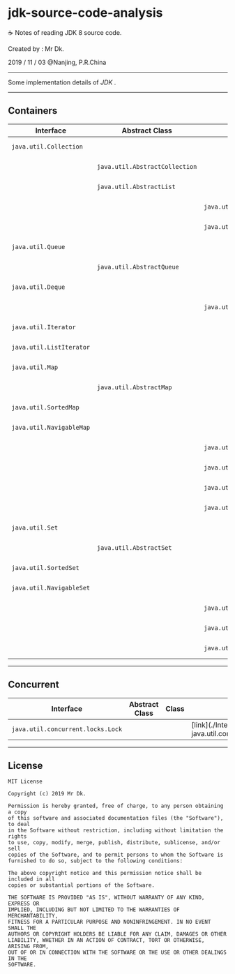 # jdk-source-code-analysis

☕ Notes of reading JDK 8 source code.

Created by : Mr Dk.

2019 / 11 / 03 @Nanjing, P.R.China

---

Some implementation details of _JDK_ .

---

## Containers

| Interface                | Abstract Class                 | Class                       | Link                                                       |
| ------------------------ | ------------------------------ | --------------------------- | ---------------------------------------------------------- |
| `java.util.Collection`   |                                |                             | [link](./Interface - java.util.Collection.md)              |
|                          | `java.util.AbstractCollection` |                             | [link](./Abstract Class - java.util.AbstractCollection.md) |
|                          | `java.util.AbstractList`       |                             | [link](./Abstract Class - java.util.AbstractList.md)       |
|                          |                                | `java.util.ArrayList`       | [link](./Class - java.util.ArrayList.md)                   |
|                          |                                | `java.util.LinkedList`      | [link](./Class - java.util.LinkedList.md)                  |
| `java.util.Queue`        |                                |                             | [link](./Interface - java.util.Queue.md)                   |
|                          | `java.util.AbstractQueue`      |                             | [link](./Abstract Class - java.util.AbstractQueue.md)      |
| `java.util.Deque`        |                                |                             | [link](./Interface - java.util.Deque.md)                   |
|                          |                                | `java.util.PriorityQueue`   | [link](./Class - java.util.PriorityQueue.md)               |
| `java.util.Iterator`     |                                |                             | [link](./Interface - java.util.Iterator.md)                |
| `java.util.ListIterator` |                                |                             | [link](./Interface - java.util.ListIterator.md)            |
| `java.util.Map`          |                                |                             | [link](./Interface - java.util.Map.md)                     |
|                          | `java.util.AbstractMap`        |                             | [link](./Abstract Class - java.util.AbstractMap.md)        |
| `java.util.SortedMap`    |                                |                             | [link](./Interface - java.util.SortedMap.md)               |
| `java.util.NavigableMap` |                                |                             | [link](./Interface - java.util.NavigableMap.md)            |
|                          |                                | `java.util.TreeMap`         | [link](./Class - java.util.TreeMap.md)                     |
|                          |                                | `java.util.HashMap`         | [link](./Class - java.util.HashMap.md)                     |
|                          |                                | `java.util.LinkedHashMap`   | [link](./Class - java.util.LinkedHashMap.md)               |
|                          |                                | `java.util.IdentityHashMap` | [link](./Class - java.util.IdentityHashMap.md)             |
| `java.util.Set`          |                                |                             | [link](./Interface - java.util.Set.md)                     |
|                          | `java.util.AbstractSet`        |                             | [link](./Abstract Class - java.util.AbstractSet.md)        |
| `java.util.SortedSet`    |                                |                             | [link](./Interface - java.util.SortedSet.md)               |
| `java.util.NavigableSet` |                                |                             | [link](./Interface - java.util.NavigableSet.md)            |
|                          |                                | `java.util.TreeSet`         | [link](./Class - java.util.TreeSet.md)                     |
|                          |                                | `java.util.HashSet`         | [link](./Class - java.util.HashSet.md)                     |
|                          |                                | `java.util.LinkedHashSet`   | [link](./Class - java.util.LinkedHashSet.md)               |

---

## Concurrent

| Interface                         | Abstract Class | Class | Link                                                     |
| --------------------------------- | -------------- | ----- | -------------------------------------------------------- |
| `java.util.concurrent.locks.Lock` |                |       | [link](./Interface - java.util.concurrent.locks.Lock.md) |

---

## License

```
MIT License

Copyright (c) 2019 Mr Dk.

Permission is hereby granted, free of charge, to any person obtaining a copy
of this software and associated documentation files (the "Software"), to deal
in the Software without restriction, including without limitation the rights
to use, copy, modify, merge, publish, distribute, sublicense, and/or sell
copies of the Software, and to permit persons to whom the Software is
furnished to do so, subject to the following conditions:

The above copyright notice and this permission notice shall be included in all
copies or substantial portions of the Software.

THE SOFTWARE IS PROVIDED "AS IS", WITHOUT WARRANTY OF ANY KIND, EXPRESS OR
IMPLIED, INCLUDING BUT NOT LIMITED TO THE WARRANTIES OF MERCHANTABILITY,
FITNESS FOR A PARTICULAR PURPOSE AND NONINFRINGEMENT. IN NO EVENT SHALL THE
AUTHORS OR COPYRIGHT HOLDERS BE LIABLE FOR ANY CLAIM, DAMAGES OR OTHER
LIABILITY, WHETHER IN AN ACTION OF CONTRACT, TORT OR OTHERWISE, ARISING FROM,
OUT OF OR IN CONNECTION WITH THE SOFTWARE OR THE USE OR OTHER DEALINGS IN THE
SOFTWARE.
```